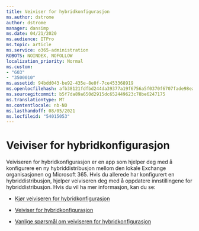 ```yaml
---
title: Veiviser for hybridkonfigurasjon
ms.author: dstrome
author: dstrome
manager: dansimp
ms.date: 04/21/2020
ms.audience: ITPro
ms.topic: article
ms.service: o365-administration
ROBOTS: NOINDEX, NOFOLLOW
localization_priority: Normal
ms.custom:
- "603"
- "3500010"
ms.assetid: 94bdd043-be92-435e-8e0f-7ce453368919
ms.openlocfilehash: afb38121fdfbd244da39377a19f6756a5f0370f6707fade98eaf53def6981696
ms.sourcegitcommit: b5f7da89a650d2915dc652449623c78be6247175
ms.translationtype: MT
ms.contentlocale: nb-NO
ms.lasthandoff: 08/05/2021
ms.locfileid: "54015053"
---
```

# <a name="hybrid-configuration-wizard"></a>Veiviser for hybridkonfigurasjon

Veiviseren for hybridkonfigurasjon er en app som hjelper deg med å konfigurere en ny hybriddistribusjon mellom den lokale Exchange organisasjonen og Microsoft 365. Hvis du allerede har konfigurert en hybriddistribusjon, hjelper veiviseren deg med å oppdatere innstillingene for hybriddistribusjon. Hvis du vil ha mer informasjon, kan du se:
  
- [Kjør veiviseren for hybridkonfigurasjon](https://technet.microsoft.com/library/mt595788%28v=exchg.150%29.aspx)

- [Veiviser for hybridkonfigurasjon](https://technet.microsoft.com/library/hh529921%28v=exchg.150%29.aspx)

- [Vanlige spørsmål om veiviseren for hybridkonfigurasjon](https://technet.microsoft.com/library/mt488940%28v=exchg.150%29.aspx)
